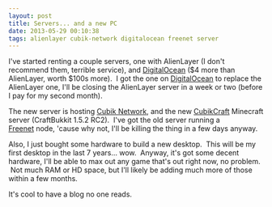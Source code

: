```yaml
---
layout: post
title: Servers... and a new PC
date: 2013-05-29 00:10:38
tags: alienlayer cubik-network digitalocean freenet server
---
```

I've started renting a couple servers, one with AlienLayer (I don't recommend them, terrible service), and <a href="https://www.digitalocean.com/?refcode=0ffb8d8a9dd9" target="_blank">DigitalOcean</a> ($4 more than AlienLayer, worth $100s more).  I got the one on <a href="https://www.digitalocean.com/?refcode=0ffb8d8a9dd9" target="_blank">DigitalOcean</a> to replace the AlienLayer one, I'll be closing the AlienLayer server in a week or two (before I pay for my second month).

The new server is hosting <a href="https://www.cubiknetwork.com/" target="_blank">Cubik Network</a>, and the new <a href="http://cubiknetwork.com/mcmap/" target="_blank">CubikCraft</a> Minecraft server (CraftBukkit 1.5.2 RC2).  I've got the old server running a <a href="http://freenetproject.org" target="_blank">Freenet</a> node, 'cause why not, I'll be killing the thing in a few days anyway.

Also, I just bought some hardware to build a new desktop.  This will be my first desktop in the last 7 years... wow.  Anyway, it's got some decent hardware, I'll be able to max out any game that's out right now, no problem.  Not much RAM or HD space, but I'll likely be adding much more of those within a few months.

It's cool to have a blog no one reads.